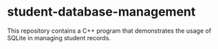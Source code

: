 # student-database-management
This repository contains a C++ program that demonstrates the usage of SQLite in managing student records. 
